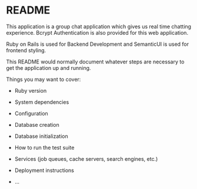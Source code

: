 # README

This application is a group chat application which gives us real time chatting experience. Bcrypt Authentication is also provided for this web application. 

Ruby on Rails is used for Backend Development and SemanticUI is used for frontend styling.

This README would normally document whatever steps are necessary to get the
application up and running.

Things you may want to cover:

* Ruby version

* System dependencies

* Configuration

* Database creation

* Database initialization

* How to run the test suite

* Services (job queues, cache servers, search engines, etc.)

* Deployment instructions

* ...

